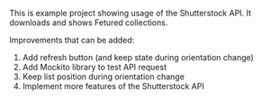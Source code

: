 This is example project showing usage of the Shutterstock API.
It downloads and shows Fetured collections.

Improvements that can be added:
1. Add refresh button (and keep state during orientation change)
2. Add Mockito library to test API request
3. Keep list position during orientation change
4. Implement more features of the Shutterstock API
